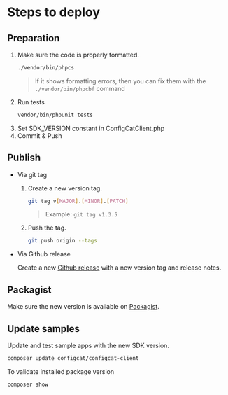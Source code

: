 # Steps to deploy
## Preparation
1. Make sure the code is properly formatted.
   ```bash
   ./vendor/bin/phpcs
   ```
   > If it shows formatting errors, then you can fix them with the `./vendor/bin/phpcbf` command
2. Run tests
   ```bash
   vendor/bin/phpunit tests
   ```
3. Set SDK_VERSION constant in ConfigCatClient.php
4. Commit & Push
## Publish
- Via git tag
    1. Create a new version tag.
       ```bash
       git tag v[MAJOR].[MINOR].[PATCH]
       ```
       > Example: `git tag v1.3.5`
    2. Push the tag.
       ```bash
       git push origin --tags
       ```
- Via Github release 

  Create a new [Github release](https://github.com/configcat/php-sdk/releases) with a new version tag and release notes.

## Packagist
Make sure the new version is available on [Packagist](https://packagist.org/packages/configcat/configcat-client).

## Update samples
Update and test sample apps with the new SDK version.
```bash
composer update configcat/configcat-client
```

To validate installed package version
```bash
composer show
```